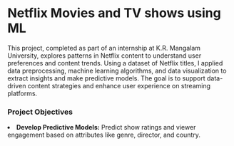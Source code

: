 <H1>Netflix Movies and TV shows using ML</H1>
<p>This project, completed as part of an internship at K.R. Mangalam University, explores patterns in Netflix content to understand user preferences and content trends. Using a dataset of Netflix titles, I applied data preprocessing, machine learning algorithms, and data visualization to extract insights and make predictive models. The goal is to support data-driven content strategies and enhance user experience on streaming platforms.</p>

<h3>Project Objectives</h3>
<li><b>Develop Predictive Models:</b> Predict show ratings and viewer engagement based on attributes like genre, director, and country.</li>
